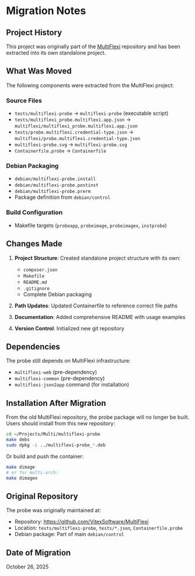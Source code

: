 # Migration Notes

## Project History

This project was originally part of the [MultiFlexi](https://github.com/VitexSoftware/MultiFlexi) repository and has been extracted into its own standalone project.

## What Was Moved

The following components were extracted from the MultiFlexi project:

### Source Files
- `tests/multiflexi-probe` → `multiflexi-probe` (executable script)
- `tests/multiflexi_probe.multiflexi.app.json` → `multiflexi/multiflexi_probe.multiflexi.app.json`
- `tests/probe.multiflexi.credential-type.json` → `multiflexi/probe.multiflexi.credential-type.json`
- `multiflexi-probe.svg` → `multiflexi-probe.svg`
- `Containerfile.probe` → `Containerfile`

### Debian Packaging
- `debian/multiflexi-probe.install`
- `debian/multiflexi-probe.postinst`
- `debian/multiflexi-probe.prerm`
- Package definition from `debian/control`

### Build Configuration
- Makefile targets (`probeapp`, `probeimage`, `probeimagex`, `instprobe`)

## Changes Made

1. **Project Structure**: Created standalone project structure with its own:
   - `composer.json`
   - `Makefile`
   - `README.md`
   - `.gitignore`
   - Complete Debian packaging

2. **Path Updates**: Updated Containerfile to reference correct file paths

3. **Documentation**: Added comprehensive README with usage examples

4. **Version Control**: Initialized new git repository

## Dependencies

The probe still depends on MultiFlexi infrastructure:
- `multiflexi-web` (pre-dependency)
- `multiflexi-common` (pre-dependency)
- `multiflexi-json2app` command (for installation)

## Installation After Migration

From the old MultiFlexi repository, the probe package will no longer be built. Users should install from this new repository:

```bash
cd ~/Projects/Multi/multiflexi-probe
make debs
sudo dpkg -i ../multiflexi-probe_*.deb
```

Or build and push the container:

```bash
make dimage
# or for multi-arch:
make dimagex
```

## Original Repository

The probe was originally maintained at:
- Repository: https://github.com/VitexSoftware/MultiFlexi
- Location: `tests/multiflexi-probe`, `tests/*.json`, `Containerfile.probe`
- Debian package: Part of main `debian/control`

## Date of Migration

October 26, 2025
